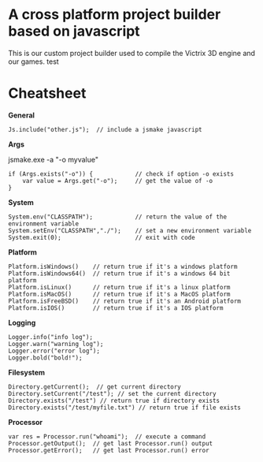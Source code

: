 # A cross platform project builder based on javascript #
This is our custom project builder used to compile the Victrix 3D engine and our games. test

# Cheatsheet #

**General**
```
Js.include("other.js");  // include a jsmake javascript
```
**Args**

jsmake.exe -a "-o myvalue"

```
if (Args.exists("-o")) {            // check if option -o exists
    var value = Args.get("-o");     // get the value of -o
}
```

**System**
```
System.env("CLASSPATH");            // return the value of the environment variable  
System.setEnv("CLASSPATH","./");    // set a new environment variable 
System.exit(0);                     // exit with code
```

**Platform**
```
Platform.isWindows()    // return true if it's a windows platform  
Platform.isWindows64()  // return true if it's a windows 64 bit platform
Platform.isLinux()      // return true if it's a linux platform
Platform.isMacOS()      // return true if it's a MacOS platform
Platform.isFreeBSD()    // return true if it's an Android platform
Platform.isIOS()        // return true if it's a IOS platform
```

**Logging**
```
Logger.info("info log");  
Logger.warn("warning log"); 
Logger.error("error log");
Logger.bold("bold!");
```

**Filesystem**
```
Directory.getCurrent();  // get current directory
Directory.setCurrent("/test"); // set the current directory
Directory.exists("/test") // return true if directory exists
Directory.exists("/test/myfile.txt") // return true if file exists
```

**Processor**
```
var res = Processor.run("whoami");  // execute a command
Processor.getOutput();  // get last Processor.run() output
Processor.getError();   // get last Processor.run() error
```
